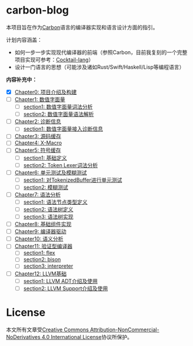 # carbon-blog

本项目旨在作为[Carbon](https://github.com/carbon-language/carbon-lang)语言的编译器实现和语言设计方面的指引。

计划内容涵盖：

- 如何一步一步实现现代编译器的前端（参照Carbon，目前我复刻的一个完整项目实现可参考：[Cocktail-lang](https://github.com/CanftIn/cocktail-lang)）
- 设计一门语言的思想（可能涉及诸如Rust/Swift/Haskell/Lisp等编程语言）

**内容补充中：**

- [X] [Chapter0: 项目介绍及构建](/blog/chapter0/project_structure/项目介绍及构建.md)
- [ ] [Chapter1: 数值字面量](/blog/chapter1/numeric_literal/数值字面量.md)
  - [ ] [section1: 数值字面量词法分析](/blog/chapter1/numeric_literal/section1_数值字面量词法分析.md)
  - [ ] [section2: 数值字面量语法解析](/blog/chapter1/numeric_literal/section2_数值字面量语法解析.md)
- [ ] [Chapter2: 诊断信息](/blog/chapter2/diagnostic/诊断信息.md)
  - [ ] [section1: 数值字面量接入诊断信息](/blog/chapter2/diagnostic/section1_数值字面量接入诊断信息.md)
- [ ] [Chapter3: 源码缓存](/blog/chapter3/source_buffer/源码缓存.md)
- [ ] [Chapter4: X-Macro](/blog/chapter4/X-Macro/X-Macro.md)
- [ ] [Chapter5: 符号缓存](/blog/chapter5/tokenized_buffer/符号缓存.md)
  - [ ] [section1: 基础定义](/blog/chapter5/tokenized_buffer/section1_基础定义.md)
  - [ ] [section2: Token Lexer词法分析](/blog/chapter5/tokenized_buffer/section2_Token_Lexer词法分析.md)
- [ ] [Chapter6: 单元测试及模糊测试](/blog/chapter6/单元测试及模糊测试介绍.md)
  - [ ] [section1: 对TokenizedBuffer进行单元测试](/blog/chapter6/unittest/对TokenizedBuffer进行单元测试.md)
  - [ ] [section2: 模糊测试](/blog/chapter6/fuzzing/模糊测试.md)
- [ ] [Chapter7: 语法分析](/blog/chapter7/parser/语法分析.md)
  - [ ] [section1: 语法节点类型定义](/blog/chapter7/parser/section1_语法节点类型定义.md)
  - [ ] [section2: 语法树定义](/blog/chapter7/parser/section2_语法树定义.md)
  - [ ] [section3: 语法树实现](/blog/chapter7/parsre/section3_语法树实现.md)
- [ ] [Chapter8: 基础组件实现](/blog/chapter8/common_tools/基础组件实现.md)
- [ ] [Chapter9: 编译器驱动](/blog/chapter9/driver/编译器驱动实现.md)
- [ ] [Chapter10: 语义分析](/blog/chapter10/sema/语义分析.md)
- [ ] [Chapter11: 验证型编译器](/blog/chatper11/experimental/验证型编译器.md)
  - [ ] [section1: flex](/blog/chapter11/experimental/section1_flex.md)
  - [ ] [section2: bison](/blog/chapter11/experimental/section2_bison.md)
  - [ ] [section3: interpreter](/blog/chapter11/experimental/section3_interpreter.md)
- [ ] [Chapter12: LLVM基础](/blog/chapter12/llvm/LLVM基础.md)
  - [ ] [section1: LLVM ADT介绍及使用](/blog/chapter12/llvm/section1_LLVM_ADT介绍及使用.md)
  - [ ] [section2: LLVM Support介绍及使用](/blog/chapter12/llvm/section2_LLVM_Support介绍及使用.md)

# License

本文所有文章受[Creative Commons Attribution-NonCommercial-NoDerivatives 4.0 International License](https://creativecommons.org/licenses/by-nc-nd/4.0/)协议所保护。